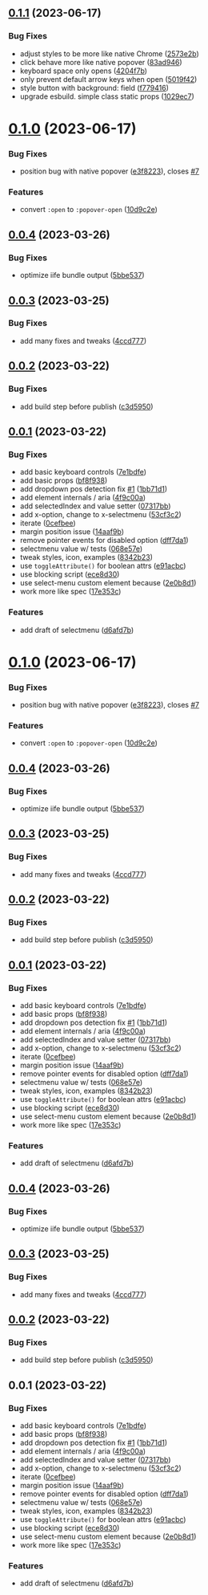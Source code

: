 ## [0.1.1](https://github.com/luwes/selectmenu-polyfill/compare/v0.1.0...v0.1.1) (2023-06-17)


### Bug Fixes

* adjust styles to be more like native Chrome ([2573e2b](https://github.com/luwes/selectmenu-polyfill/commit/2573e2b8371022fea1e46884fbb0b340aa3ac8b7))
* click behave more like native popover ([83ad946](https://github.com/luwes/selectmenu-polyfill/commit/83ad9464deef31ae36602493b5c173bfb043eef0))
* keyboard space only opens ([4204f7b](https://github.com/luwes/selectmenu-polyfill/commit/4204f7b9e71833732a58f3d665b08b45e09b814a))
* only prevent default arrow keys when open ([5019f42](https://github.com/luwes/selectmenu-polyfill/commit/5019f422bef5c338e657107af3ea388b60cd85b4))
* style button with background: field ([f779416](https://github.com/luwes/selectmenu-polyfill/commit/f779416f385725a99102605688e9998ca90b2b9b))
* upgrade esbuild. simple class static props ([1029ec7](https://github.com/luwes/selectmenu-polyfill/commit/1029ec770fd9a9404d3fb95e95f7b94d3afc2c0c))



# [0.1.0](https://github.com/luwes/selectmenu-polyfill/compare/v0.0.4...v0.1.0) (2023-06-17)


### Bug Fixes

* position bug with native popover ([e3f8223](https://github.com/luwes/selectmenu-polyfill/commit/e3f8223fcf59fa7246e29fe9dcb5aaaaa5edbbe1)), closes [#7](https://github.com/luwes/selectmenu-polyfill/issues/7)


### Features

* convert `:open` to `:popover-open` ([10d9c2e](https://github.com/luwes/selectmenu-polyfill/commit/10d9c2e312a094658d9a7510b24cf4924fe917d6))



## [0.0.4](https://github.com/luwes/selectmenu-polyfill/compare/v0.0.3...v0.0.4) (2023-03-26)


### Bug Fixes

* optimize iife bundle output ([5bbe537](https://github.com/luwes/selectmenu-polyfill/commit/5bbe537fc5145b665e4ed5ccca8962aa55bee075))



## [0.0.3](https://github.com/luwes/selectmenu-polyfill/compare/v0.0.2...v0.0.3) (2023-03-25)


### Bug Fixes

* add many fixes and tweaks ([4ccd777](https://github.com/luwes/selectmenu-polyfill/commit/4ccd777dc0dd536e33e230f3789607f923da4b30))



## [0.0.2](https://github.com/luwes/selectmenu-polyfill/compare/v0.0.1...v0.0.2) (2023-03-22)


### Bug Fixes

* add build step before publish ([c3d5950](https://github.com/luwes/selectmenu-polyfill/commit/c3d595045eaef4e73cf79ad1a70ed567ee38e5f5))



## [0.0.1](https://github.com/luwes/selectmenu-polyfill/compare/d6afd7b4b1ba30cd655941224be237613054f465...v0.0.1) (2023-03-22)


### Bug Fixes

* add basic keyboard controls ([7e1bdfe](https://github.com/luwes/selectmenu-polyfill/commit/7e1bdfe48b7d55f2892d6d57bffc1544d819d71b))
* add basic props ([bf8f938](https://github.com/luwes/selectmenu-polyfill/commit/bf8f93822a9b4f1f5b3132ab09527c9de97998aa))
* add dropdown pos detection fix [#1](https://github.com/luwes/selectmenu-polyfill/issues/1) ([1bb71d1](https://github.com/luwes/selectmenu-polyfill/commit/1bb71d1cdedb566f078f1db9d66f966a71f2ff7f))
* add element internals / aria ([4f9c00a](https://github.com/luwes/selectmenu-polyfill/commit/4f9c00a0d25cbbe9a9b115be03757959867f1b7e))
* add selectedIndex and value setter ([07317bb](https://github.com/luwes/selectmenu-polyfill/commit/07317bbabf327410315edea2c9f8556005586131))
* add x-option, change to x-selectmenu ([53cf3c2](https://github.com/luwes/selectmenu-polyfill/commit/53cf3c2a511028e6ce196c5ba62e4be9aa56c6c2))
* iterate ([0cefbee](https://github.com/luwes/selectmenu-polyfill/commit/0cefbee90b31499f0b0f8fc70cb9ecb90b457974))
* margin position issue ([14aaf9b](https://github.com/luwes/selectmenu-polyfill/commit/14aaf9b39370726ff6c1ddba74c6deb7ed7acc97))
* remove pointer events for disabled option ([dff7da1](https://github.com/luwes/selectmenu-polyfill/commit/dff7da145a59a670f89b39e71fcbc7dcd8137cf4))
* selectmenu value w/ tests ([068e57e](https://github.com/luwes/selectmenu-polyfill/commit/068e57eb955fcf6df57c2250a3e90e2eb12d2e2c))
* tweak styles, icon, examples ([8342b23](https://github.com/luwes/selectmenu-polyfill/commit/8342b23f05a369e360c995a7679dfc38726b22f1))
* use `toggleAttribute()` for boolean attrs ([e91acbc](https://github.com/luwes/selectmenu-polyfill/commit/e91acbcf248c3d98ffcfd62a4ca1cfa95abd3d82))
* use blocking script ([ece8d30](https://github.com/luwes/selectmenu-polyfill/commit/ece8d307001612a43567033c61bdb04dd724a04b))
* use select-menu custom element because ([2e0b8d1](https://github.com/luwes/selectmenu-polyfill/commit/2e0b8d1c55d784770a7db6de6f404369dc2ca57d))
* work more like spec ([17e353c](https://github.com/luwes/selectmenu-polyfill/commit/17e353cc1c3fe34d9c1a692b84cae430cf33e0fb))


### Features

* add draft of selectmenu ([d6afd7b](https://github.com/luwes/selectmenu-polyfill/commit/d6afd7b4b1ba30cd655941224be237613054f465))



# [0.1.0](https://github.com/luwes/selectmenu-polyfill/compare/v0.0.4...v0.1.0) (2023-06-17)


### Bug Fixes

* position bug with native popover ([e3f8223](https://github.com/luwes/selectmenu-polyfill/commit/e3f8223fcf59fa7246e29fe9dcb5aaaaa5edbbe1)), closes [#7](https://github.com/luwes/selectmenu-polyfill/issues/7)


### Features

* convert `:open` to `:popover-open` ([10d9c2e](https://github.com/luwes/selectmenu-polyfill/commit/10d9c2e312a094658d9a7510b24cf4924fe917d6))



## [0.0.4](https://github.com/luwes/selectmenu-polyfill/compare/v0.0.3...v0.0.4) (2023-03-26)


### Bug Fixes

* optimize iife bundle output ([5bbe537](https://github.com/luwes/selectmenu-polyfill/commit/5bbe537fc5145b665e4ed5ccca8962aa55bee075))



## [0.0.3](https://github.com/luwes/selectmenu-polyfill/compare/v0.0.2...v0.0.3) (2023-03-25)


### Bug Fixes

* add many fixes and tweaks ([4ccd777](https://github.com/luwes/selectmenu-polyfill/commit/4ccd777dc0dd536e33e230f3789607f923da4b30))



## [0.0.2](https://github.com/luwes/selectmenu-polyfill/compare/v0.0.1...v0.0.2) (2023-03-22)


### Bug Fixes

* add build step before publish ([c3d5950](https://github.com/luwes/selectmenu-polyfill/commit/c3d595045eaef4e73cf79ad1a70ed567ee38e5f5))



## [0.0.1](https://github.com/luwes/selectmenu-polyfill/compare/d6afd7b4b1ba30cd655941224be237613054f465...v0.0.1) (2023-03-22)


### Bug Fixes

* add basic keyboard controls ([7e1bdfe](https://github.com/luwes/selectmenu-polyfill/commit/7e1bdfe48b7d55f2892d6d57bffc1544d819d71b))
* add basic props ([bf8f938](https://github.com/luwes/selectmenu-polyfill/commit/bf8f93822a9b4f1f5b3132ab09527c9de97998aa))
* add dropdown pos detection fix [#1](https://github.com/luwes/selectmenu-polyfill/issues/1) ([1bb71d1](https://github.com/luwes/selectmenu-polyfill/commit/1bb71d1cdedb566f078f1db9d66f966a71f2ff7f))
* add element internals / aria ([4f9c00a](https://github.com/luwes/selectmenu-polyfill/commit/4f9c00a0d25cbbe9a9b115be03757959867f1b7e))
* add selectedIndex and value setter ([07317bb](https://github.com/luwes/selectmenu-polyfill/commit/07317bbabf327410315edea2c9f8556005586131))
* add x-option, change to x-selectmenu ([53cf3c2](https://github.com/luwes/selectmenu-polyfill/commit/53cf3c2a511028e6ce196c5ba62e4be9aa56c6c2))
* iterate ([0cefbee](https://github.com/luwes/selectmenu-polyfill/commit/0cefbee90b31499f0b0f8fc70cb9ecb90b457974))
* margin position issue ([14aaf9b](https://github.com/luwes/selectmenu-polyfill/commit/14aaf9b39370726ff6c1ddba74c6deb7ed7acc97))
* remove pointer events for disabled option ([dff7da1](https://github.com/luwes/selectmenu-polyfill/commit/dff7da145a59a670f89b39e71fcbc7dcd8137cf4))
* selectmenu value w/ tests ([068e57e](https://github.com/luwes/selectmenu-polyfill/commit/068e57eb955fcf6df57c2250a3e90e2eb12d2e2c))
* tweak styles, icon, examples ([8342b23](https://github.com/luwes/selectmenu-polyfill/commit/8342b23f05a369e360c995a7679dfc38726b22f1))
* use `toggleAttribute()` for boolean attrs ([e91acbc](https://github.com/luwes/selectmenu-polyfill/commit/e91acbcf248c3d98ffcfd62a4ca1cfa95abd3d82))
* use blocking script ([ece8d30](https://github.com/luwes/selectmenu-polyfill/commit/ece8d307001612a43567033c61bdb04dd724a04b))
* use select-menu custom element because ([2e0b8d1](https://github.com/luwes/selectmenu-polyfill/commit/2e0b8d1c55d784770a7db6de6f404369dc2ca57d))
* work more like spec ([17e353c](https://github.com/luwes/selectmenu-polyfill/commit/17e353cc1c3fe34d9c1a692b84cae430cf33e0fb))


### Features

* add draft of selectmenu ([d6afd7b](https://github.com/luwes/selectmenu-polyfill/commit/d6afd7b4b1ba30cd655941224be237613054f465))



## [0.0.4](https://github.com/luwes/selectmenu-polyfill/compare/v0.0.3...v0.0.4) (2023-03-26)


### Bug Fixes

* optimize iife bundle output ([5bbe537](https://github.com/luwes/selectmenu-polyfill/commit/5bbe537fc5145b665e4ed5ccca8962aa55bee075))



## [0.0.3](https://github.com/luwes/selectmenu-polyfill/compare/v0.0.2...v0.0.3) (2023-03-25)


### Bug Fixes

* add many fixes and tweaks ([4ccd777](https://github.com/luwes/selectmenu-polyfill/commit/4ccd777dc0dd536e33e230f3789607f923da4b30))



## [0.0.2](https://github.com/luwes/selectmenu-polyfill/compare/v0.0.1...v0.0.2) (2023-03-22)


### Bug Fixes

* add build step before publish ([c3d5950](https://github.com/luwes/selectmenu-polyfill/commit/c3d595045eaef4e73cf79ad1a70ed567ee38e5f5))



## 0.0.1 (2023-03-22)


### Bug Fixes

* add basic keyboard controls ([7e1bdfe](https://github.com/luwes/selectmenu-polyfill/commit/7e1bdfe48b7d55f2892d6d57bffc1544d819d71b))
* add basic props ([bf8f938](https://github.com/luwes/selectmenu-polyfill/commit/bf8f93822a9b4f1f5b3132ab09527c9de97998aa))
* add dropdown pos detection fix [#1](https://github.com/luwes/selectmenu-polyfill/issues/1) ([1bb71d1](https://github.com/luwes/selectmenu-polyfill/commit/1bb71d1cdedb566f078f1db9d66f966a71f2ff7f))
* add element internals / aria ([4f9c00a](https://github.com/luwes/selectmenu-polyfill/commit/4f9c00a0d25cbbe9a9b115be03757959867f1b7e))
* add selectedIndex and value setter ([07317bb](https://github.com/luwes/selectmenu-polyfill/commit/07317bbabf327410315edea2c9f8556005586131))
* add x-option, change to x-selectmenu ([53cf3c2](https://github.com/luwes/selectmenu-polyfill/commit/53cf3c2a511028e6ce196c5ba62e4be9aa56c6c2))
* iterate ([0cefbee](https://github.com/luwes/selectmenu-polyfill/commit/0cefbee90b31499f0b0f8fc70cb9ecb90b457974))
* margin position issue ([14aaf9b](https://github.com/luwes/selectmenu-polyfill/commit/14aaf9b39370726ff6c1ddba74c6deb7ed7acc97))
* remove pointer events for disabled option ([dff7da1](https://github.com/luwes/selectmenu-polyfill/commit/dff7da145a59a670f89b39e71fcbc7dcd8137cf4))
* selectmenu value w/ tests ([068e57e](https://github.com/luwes/selectmenu-polyfill/commit/068e57eb955fcf6df57c2250a3e90e2eb12d2e2c))
* tweak styles, icon, examples ([8342b23](https://github.com/luwes/selectmenu-polyfill/commit/8342b23f05a369e360c995a7679dfc38726b22f1))
* use `toggleAttribute()` for boolean attrs ([e91acbc](https://github.com/luwes/selectmenu-polyfill/commit/e91acbcf248c3d98ffcfd62a4ca1cfa95abd3d82))
* use blocking script ([ece8d30](https://github.com/luwes/selectmenu-polyfill/commit/ece8d307001612a43567033c61bdb04dd724a04b))
* use select-menu custom element because ([2e0b8d1](https://github.com/luwes/selectmenu-polyfill/commit/2e0b8d1c55d784770a7db6de6f404369dc2ca57d))
* work more like spec ([17e353c](https://github.com/luwes/selectmenu-polyfill/commit/17e353cc1c3fe34d9c1a692b84cae430cf33e0fb))


### Features

* add draft of selectmenu ([d6afd7b](https://github.com/luwes/selectmenu-polyfill/commit/d6afd7b4b1ba30cd655941224be237613054f465))



